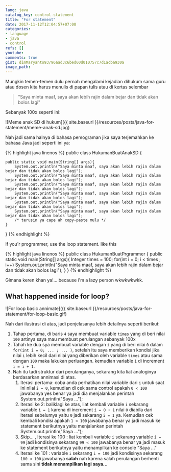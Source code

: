 ```yaml
---
lang: java
catalog_key: control-statement
title: "For statement"
date: 2017-11-12T12:04:57+07:00
categories:
- language
- java
- control
refs: []
youtube: 
comments: true
gist: dimMaryanto93/96aad3c6bed60d010757c7d1acba930a
image_path: 
---
```


Mungkin temen-temen dulu pernah mengalami kejadian dihukum sama guru atau dosen kita harus menulis di papan tulis atau di kertas selembar

<!--more-->

> "Saya minta maaf, saya akan lebih rajin dalam bejar dan tidak akan bolos lagi"

Sebanyak 100x seperti ini:

![Meme anak SD di hukum]({{ site.baseurl }}/resources/posts/java-for-statement/meme-anak-sd.jpg)

Nah jadi sama halnya di bahasa pemograman jika saya terjemahkan ke bahasa Java jadi seperti ini ya:

{% highlight java linenos %}
public class HukumanBuatAnakSD {

    public static void main(String[] args){
        System.out.println("Saya minta maaf, saya akan lebih rajin dalam bejar dan tidak akan bolos lagi");
        System.out.println("Saya minta maaf, saya akan lebih rajin dalam bejar dan tidak akan bolos lagi");
        System.out.println("Saya minta maaf, saya akan lebih rajin dalam bejar dan tidak akan bolos lagi");
        System.out.println("Saya minta maaf, saya akan lebih rajin dalam bejar dan tidak akan bolos lagi");
        System.out.println("Saya minta maaf, saya akan lebih rajin dalam bejar dan tidak akan bolos lagi");
        System.out.println("Saya minta maaf, saya akan lebih rajin dalam bejar dan tidak akan bolos lagi");
        /* terusin ya cape ah copy-paste mulu */
    }
}
{% endhighlight %}

If you'r programmer, use the loop statement. like this

{% highlight java linenos %}
public class HukumanBuatPrgrammer {
    public static void main(String[] args){
        Integer times = 100;
        for(int i = 0; i < times ; i++)
            System.out.println("Saya minta maaf, saya akan lebih rajin dalam bejar dan tidak akan bolos lagi");
    }
}
{% endhighlight %}

Gimana keren khan ya!... because i'm a lazy person wkwkwkwkk. 

## What happened inside for loop?

![For loop basic annimate]({{ site.baseurl }}/resources/posts/java-for-statement/for-loop-basic.gif)

Nah dari ilustrasi di atas, jadi penjelasanya lebih detailnya seperti berikut:

1. Tahap pertama, di baris `4` saya membuat variable `times` yang di beri nilai `100` artinya saya mau membuat perulangan sebanyak 100x
2. Tahah ke dua sya membuat variable dengan `i` yang di beri nilai `0` dalam `for(int i = 0; ... ; ... )`, setelah itu saya memberikan kondisi jika nilai `i` lebih kecil dari nilai yang diberikan oleh variable `times` atau sama dengan `100` maka lakukan perluangan. kemudian variable `i` di increment `i = i + 1`.
3. Nah itu tadi struktur dari perulanganya, sekarang kita liat analoginya berdasarkan annimasi di atas.
    1. Iterasi pertama: coba anda perhatikan nilai variable dari `i` untuk saat ini nilai `i = 0`, kemudian di cek sama control apakah `0 < 100` jawabanya yes benar ya jadi dia menjalankan perintah System.out.println("Saya ...");
    2. Iterasi ke 2: baliklagi ke atas, liat kembali variable `i` sekarang variable `i = 1` karena di increment `i = 0 + 1` nilai `0` diabila dari iterasi sebelumya yaitu `0` jadi sekarang `i = 1` ya. Kemudian cek kembali kondisi apakah `1 < 100` jawabanya benar ya jadi masuk ke statement berikutnya yaitu menjalankan perintah System.out.println("Saya ...");
    3. Skip... , Iterasi ke 100 : liat kembali variable `i` sekarang variable `i = 99` jadi kondisinya sekarang `99 < 100` jawabanya benar ya jadi masuk ke statement berikutnya yaitu menampilkan ke console "Saya ..."
    4. Iterasi ke 101 : variable `i` sekarang `i = 100` jadi kondisinya sekarang `100 < 100` jawabanya **salah** nah karena salah perulangan berhenti sama sini **tidak menampilkan lagi saya...**


